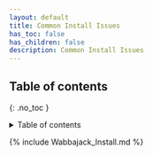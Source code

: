 ```yaml
---
layout: default
title: Common Install Issues
has_toc: false
has_children: false
description: Common Install Issues
---
```


## Table of contents
{: .no_toc }
<details markdown="block">
  <summary>
    Table of contents
  </summary>
  {: .text-delta }
1. TOC
{:toc}
</details>


{% include Wabbajack_Install.md %}